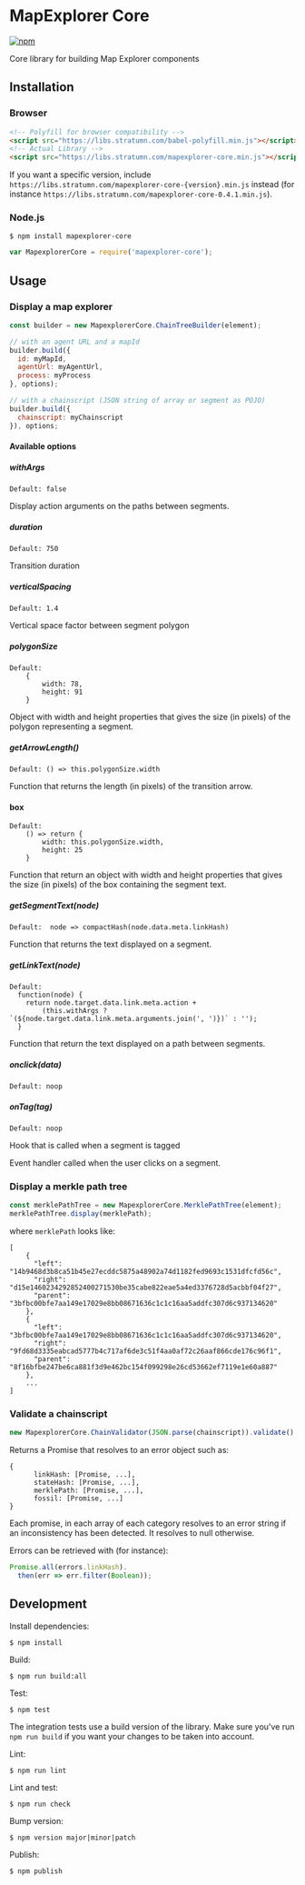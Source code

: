 # MapExplorer Core

[![npm](https://img.shields.io/npm/v/mapexplorer-core.svg)](https://www.npmjs.com/package/mapexplorer-core)

Core library for building Map Explorer components

## Installation

### Browser

```html
<!-- Polyfill for browser compatibility -->
<script src="https://libs.stratumn.com/babel-polyfill.min.js"></script>
<!-- Actual Library -->
<script src="https://libs.stratumn.com/mapexplorer-core.min.js"></script>
```

If you want a specific version, include `https://libs.stratumn.com/mapexplorer-core-{version}.min.js` instead (for instance `https://libs.stratumn.com/mapexplorer-core-0.4.1.min.js`).


### Node.js

```
$ npm install mapexplorer-core
```

```javascript
var MapexplorerCore = require('mapexplorer-core');
```

## Usage

### Display a map explorer

```javascript
const builder = new MapexplorerCore.ChainTreeBuilder(element);

// with an agent URL and a mapId
builder.build({
  id: myMapId,
  agentUrl: myAgentUrl,
  process: myProcess
}, options);

// with a chainscript (JSON string of array or segment as POJO)
builder.build({
  chainscript: myChainscript
}), options;
```
#### Available options

##### withArgs
```
Default: false
```

Display action arguments on the paths between segments.

##### duration
```
Default: 750
```

Transition duration

##### verticalSpacing
```
Default: 1.4
```
Vertical space factor between segment polygon

##### polygonSize
```
Default:
    {
        width: 78,
        height: 91
    }
```

Object with width and height properties that gives the size (in pixels) of the polygon representing
a segment.

##### getArrowLength()
```
Default: () => this.polygonSize.width
```

Function that returns the length (in pixels) of the transition arrow.

#### box
```
Default:
    () => return {
        width: this.polygonSize.width,
        height: 25
    }
```

Function that return an object with width and height properties that gives the size (in pixels) of the box containing the
segment text.

##### getSegmentText(node)
```
Default:  node => compactHash(node.data.meta.linkHash)
```

Function that returns the text displayed on a segment.



##### getLinkText(node)
```
Default:
  function(node) {
    return node.target.data.link.meta.action +
        (this.withArgs ? `(${node.target.data.link.meta.arguments.join(', ')})` : '');
  }
```

Function that return the text displayed on a path between segments.

##### onclick(data)
```
Default: noop
```

##### onTag(tag)
```
Default: noop
```

Hook that is called when a segment is tagged

Event handler called when the user clicks on a segment.

### Display a merkle path tree

```javascript
const merklePathTree = new MapexplorerCore.MerklePathTree(element);
merklePathTree.display(merklePath);
```

where `merklePath` looks like:

```
[
    {
      "left": "14b9468d3b8ca51b45e27ecddc5875a48902a74d1182fed9693c1531dfcfd56c",
      "right": "d15e1460234292852400271530be35cabe822eae5a4ed3376728d5acbbf04f27",
      "parent": "3bfbc00bfe7aa149e17029e8bb08671636c1c1c16aa5addfc307d6c937134620"
    },
    {
      "left": "3bfbc00bfe7aa149e17029e8bb08671636c1c1c16aa5addfc307d6c937134620",
      "right": "9fd68d3335eabcad5777b4c717af6de3c51f4aa0af72c26aaf866cde176c96f1",
      "parent": "8f16bfbe247be6ca881f3d9e462bc154f099298e26cd53662ef7119e1e60a887"
    },
    ...
]
```

### Validate a chainscript

```javascript
new MapexplorerCore.ChainValidator(JSON.parse(chainscript)).validate()
```

Returns a Promise that resolves to an error object such as:

```
{
      linkHash: [Promise, ...],
      stateHash: [Promise, ...],
      merklePath: [Promise, ...],
      fossil: [Promise, ...]
}
```

Each promise, in each array of each category resolves to an error string if an inconsistency has been detected. It resolves to null otherwise.

Errors can be retrieved with (for instance):

```javascript
Promise.all(errors.linkHash).
  then(err => err.filter(Boolean));
```

## Development

Install dependencies:

```
$ npm install
```

Build:

```
$ npm run build:all
```

Test:

```
$ npm test
```

The integration tests use a build version of the library. Make sure you've run `npm run build` if you want your changes to be taken into account.

Lint:

```
$ npm run lint
```

Lint and test:

```
$ npm run check
```

Bump version:

```
$ npm version major|minor|patch
```

Publish:

```
$ npm publish
```
